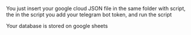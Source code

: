 You just insert your google cloud JSON file in the same folder with script, the in the script you add your telegram bot token, and run the script

Your database is stored on google sheets
